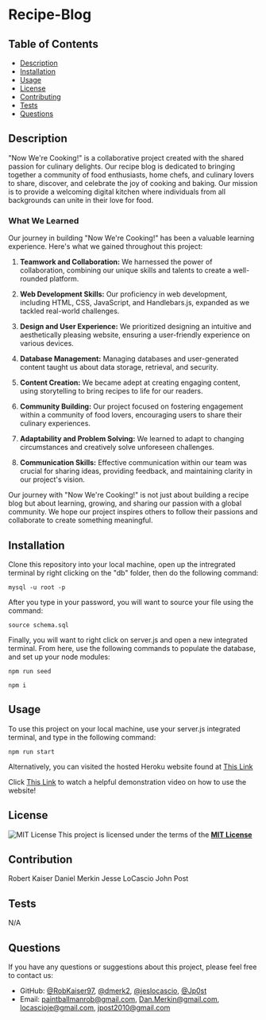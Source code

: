 # Recipe-Blog

## Table of Contents

- [Description](#description)
- [Installation](#installation)
- [Usage](#usage)
- [License](#license)
- [Contributing](#contributing)
- [Tests](#tests)
- [Questions](#questions)

## Description

"Now We're Cooking!" is a collaborative project created with the shared passion
for culinary delights. Our recipe blog is dedicated to bringing together a
community of food enthusiasts, home chefs, and culinary lovers to share,
discover, and celebrate the joy of cooking and baking. Our mission is to provide
a welcoming digital kitchen where individuals from all backgrounds can unite in
their love for food.

### What We Learned

Our journey in building "Now We're Cooking!" has been a valuable learning
experience. Here's what we gained throughout this project:

1. **Teamwork and Collaboration:** We harnessed the power of collaboration,
   combining our unique skills and talents to create a well-rounded platform.

2. **Web Development Skills:** Our proficiency in web development, including
   HTML, CSS, JavaScript, and Handlebars.js, expanded as we tackled real-world
   challenges.

3. **Design and User Experience:** We prioritized designing an intuitive and
   aesthetically pleasing website, ensuring a user-friendly experience on
   various devices.

4. **Database Management:** Managing databases and user-generated content taught
   us about data storage, retrieval, and security.

5. **Content Creation:** We became adept at creating engaging content, using
   storytelling to bring recipes to life for our readers.

6. **Community Building:** Our project focused on fostering engagement within a
   community of food lovers, encouraging users to share their culinary
   experiences.

7. **Adaptability and Problem Solving:** We learned to adapt to changing
   circumstances and creatively solve unforeseen challenges.

8. **Communication Skills:** Effective communication within our team was crucial
   for sharing ideas, providing feedback, and maintaining clarity in our
   project's vision.

Our journey with "Now We're Cooking!" is not just about building a recipe blog
but about learning, growing, and sharing our passion with a global community. We
hope our project inspires others to follow their passions and collaborate to
create something meaningful.

## Installation

Clone this repository into your local machine, open up the intregrated terminal
by right clicking on the "db" folder, then do the following command:

`mysql -u root -p`

After you type in your password, you will want to source your file using the
command:

`source schema.sql`

Finally, you will want to right click on server.js and open a new integrated
terminal. From here, use the following commands to populate the database, and
set up your node modules:

`npm run seed`

`npm i`

## Usage

To use this project on your local machine, use your server.js integrated
terminal, and type in the following command:

`npm run start`

Alternatively, you can visited the hosted Heroku website found at
[This Link](https://nowwerecooking-494c285649f9.herokuapp.com/)

Click
[This Link](https://drive.google.com/file/d/1e44mUYs5hKyb_BL55IAEuaziVqt2zqz_/view)
to watch a helpful demonstration video on how to use the website!

## License

![MIT License](https://img.shields.io/badge/License-MIT-yellow.svg) This project
is licensed under the terms of the
**[MIT License](https://opensource.org/licenses/MIT)**

## Contribution

Robert Kaiser Daniel Merkin Jesse LoCascio John Post

## Tests

N/A

## Questions

If you have any questions or suggestions about this project, please feel free to
contact us:

- GitHub: [@RobKaiser97](http://github.com/RobKaiser97),
  [@dmerk2](http://github.com/dmerk2),
  [@jeslocascio](http://github.com/jeslocascio),
  [@Jp0st](http://github.com/Jp0st)
- Email: paintballmanrob@gmail.com, Dan.Merkin@gmail.com, locascioje@gmail.com,
  jpost2010@gmail.com
